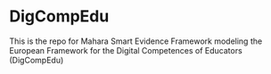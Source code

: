 # DigCompEdu
This is the repo for Mahara Smart Evidence Framework modeling the European Framework for the Digital Competences of Educators (DigCompEdu)
